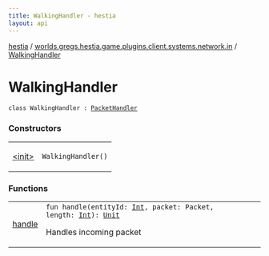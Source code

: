 ```yaml
---
title: WalkingHandler - hestia
layout: api
---
```


<div class='api-docs-breadcrumbs'><a href="../../index.html">hestia</a> / <a href="../index.html">worlds.gregs.hestia.game.plugins.client.systems.network.in</a> / <a href="./index.html">WalkingHandler</a></div>

# WalkingHandler

<div class="signature"><code><span class="keyword">class </span><span class="identifier">WalkingHandler</span>&nbsp;<span class="symbol">:</span>&nbsp;<a href="../../worlds.gregs.hestia.game/-packet-handler/index.html"><span class="identifier">PacketHandler</span></a></code></div>

### Constructors

<table class="api-docs-table">
<tbody>
<tr>
<td markdown="1">

<a href="-init-.html">&lt;init&gt;</a>


</td>
<td markdown="1">
<div class="signature"><code><span class="identifier">WalkingHandler</span><span class="symbol">(</span><span class="symbol">)</span></code></div>

</td>
</tr>
</tbody>
</table>

### Functions

<table class="api-docs-table">
<tbody>
<tr>
<td markdown="1">

<a href="handle.html">handle</a>


</td>
<td markdown="1">
<div class="signature"><code><span class="keyword">fun </span><span class="identifier">handle</span><span class="symbol">(</span><span class="parameterName" id="worlds.gregs.hestia.game.plugins.client.systems.network.in.WalkingHandler$handle(kotlin.Int, world.gregs.hestia.core.network.packets.Packet, kotlin.Int)/entityId">entityId</span><span class="symbol">:</span>&nbsp;<a href="https://kotlinlang.org/api/latest/jvm/stdlib/kotlin/-int/index.html"><span class="identifier">Int</span></a><span class="symbol">, </span><span class="parameterName" id="worlds.gregs.hestia.game.plugins.client.systems.network.in.WalkingHandler$handle(kotlin.Int, world.gregs.hestia.core.network.packets.Packet, kotlin.Int)/packet">packet</span><span class="symbol">:</span>&nbsp;<span class="identifier">Packet</span><span class="symbol">, </span><span class="parameterName" id="worlds.gregs.hestia.game.plugins.client.systems.network.in.WalkingHandler$handle(kotlin.Int, world.gregs.hestia.core.network.packets.Packet, kotlin.Int)/length">length</span><span class="symbol">:</span>&nbsp;<a href="https://kotlinlang.org/api/latest/jvm/stdlib/kotlin/-int/index.html"><span class="identifier">Int</span></a><span class="symbol">)</span><span class="symbol">: </span><a href="https://kotlinlang.org/api/latest/jvm/stdlib/kotlin/-unit/index.html"><span class="identifier">Unit</span></a></code></div>

Handles incoming packet


</td>
</tr>
</tbody>
</table>
